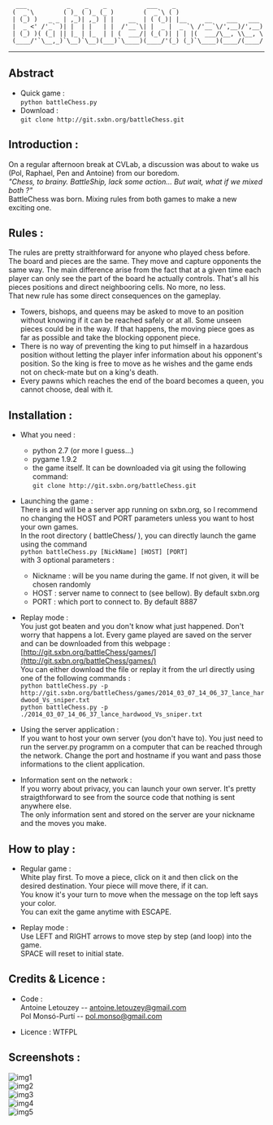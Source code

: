       ___           _    _    _           ___    _                        
     (  _`\        ( )_ ( )_ (_ )        (  _`\ ( )                       
     | (_) )   _ _ | ,_)| ,_) | |    __  | ( (_)| |__     __    ___   ___ 
     |  _ <' /'_` )| |  | |   | |  /'__`\| |  _ |  _ `\ /'__`\/',__)/',__)
     | (_) )( (_| || |_ | |_  | | (  ___/| (_( )| | | |(  ___/\__, \\__, \
     (____/'`\__,_)`\__)`\__)(___)`\____)(____/'(_) (_)`\____)(____/(____/
  

---
  
  
## Abstract 
- Quick game :  
	`python battleChess.py`  
- Download :  
	`git clone http://git.sxbn.org/battleChess.git`  


## Introduction :  
On a regular afternoon break at CVLab, a discussion was about to wake us (Pol, Raphael, Pen and Antoine) from our boredom.  
_"Chess, to brainy. BattleShip, lack some action... But wait, what if we mixed both ?"_  
BattleChess was born. Mixing rules from both games to make a new exciting one.



## Rules :  
The rules are pretty straithforward for anyone who played chess before. The board and pieces are the same. They move and capture opponents the same way. The main difference arise from the fact that at a given time each player can only see the part of the board he actually controls. That's all his pieces positions and direct neighbooring cells. No more, no less.  
That new rule has some direct consequences on the gameplay.  

- Towers, bishops, and queens may be asked to move to an position without knowing if it can be reached safely or at all. Some unseen pieces could be in the way. If that happens, the moving piece goes as far as possible and take the blocking opponent piece.  
- There is no way of preventing the king to put himself in a hazardous position without letting the player infer information about his opponent's position. So the king is free to move as he wishes and the game ends not on check-mate but on a king's death.  
- Every pawns which reaches the end of the board becomes a queen, you cannot choose, deal with it.  


## Installation : 

- What you need :
	* python 2.7 (or more I guess...)
	* pygame 1.9.2
	* the game itself. It can be downloaded via git using the following command:  
	```git clone http://git.sxbn.org/battleChess.git```

- Launching the game :  
	There is and will be a server app running on sxbn.org, so I recommend no changing the HOST and PORT parameters unless you want to host your own games.  
	In the root directory ( battleChess/ ), you can directly launch the game using the command  
	```python battleChess.py [NickName] [HOST] [PORT]```  
	with 3 optional parameters :  
	* Nickname : will be you name during the game. If not given, it will be chosen randomly  
	* HOST     : server name to connect to (see bellow). By default sxbn.org  
	* PORT     : which port to connect to. By default 8887  
 

- Replay mode :  
	You just got beaten and you don't know what just happened. Don't worry that happens a lot. Every game played are saved on the server and can be downloaded from this webpage : [http://git.sxbn.org/battleChess/games/](http://git.sxbn.org/battleChess/games/)  
	You can either download the file or replay it from the url directly using one of the following commands :  
	`python battleChess.py -p http://git.sxbn.org/battleChess/games/2014_03_07_14_06_37_lance_hardwood_Vs_sniper.txt`  
	`python battleChess.py -p ./2014_03_07_14_06_37_lance_hardwood_Vs_sniper.txt`

- Using the server application :  
	If you want to host your own server (you don't have to). You just need to run the server.py programm on a computer that can be reached through the network. Change the port and hostname if you want and pass those informations to the client application.

- Information sent on the network :  
	If you worry about privacy, you can launch your own server. It's pretty straigthforward to see from the source code that nothing is sent anywhere else.  
	The only information sent and stored on the server are your nickname and the moves you make.


## How to play :


- Regular game :  
	White play first. To move a piece, click on it and then click on the desired destination. Your piece will move there, if it can.  
	You know it's your turn to move when the message on the top left says your color.  
	You can exit the game anytime with ESCAPE.  

- Replay mode :  
	Use LEFT and RIGHT arrows to move step by step (and loop) into the game.  
	SPACE will reset to initial state.  



## Credits & Licence :


- Code :  
	Antoine Letouzey -- [antoine.letouzey@gmail.com](antoine.letouzey@gmail.com)    
	Pol Monsó-Purtí  -- [pol.monso@gmail.com](pol.monso@gmail.com)  

- Licence : WTFPL

## Screenshots :
![img1](http://git.sxbn.org/battleChess/1.jpeg)  
![img2](http://git.sxbn.org/battleChess/2.jpeg)  
![img3](http://git.sxbn.org/battleChess/3.jpeg)  
![img4](http://git.sxbn.org/battleChess/4.jpeg)  
![img5](http://git.sxbn.org/battleChess/5.jpeg)  

